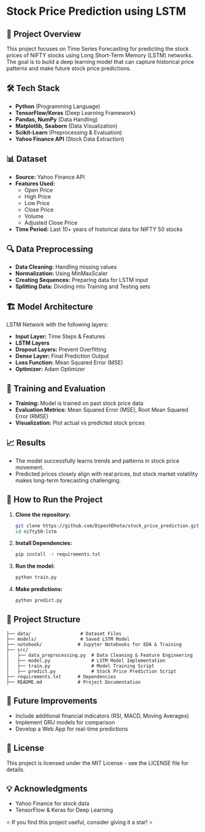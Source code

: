 # Stock Price Prediction using LSTM

## 📌 Project Overview
This project focuses on Time Series Forecasting for predicting the stock prices of NIFTY stocks using Long Short-Term Memory (LSTM) networks. The goal is to build a deep learning model that can capture historical price patterns and make future stock price predictions.

## 🛠 Tech Stack
- **Python** (Programming Language)
- **TensorFlow/Keras** (Deep Learning Framework)
- **Pandas, NumPy** (Data Handling)
- **Matplotlib, Seaborn** (Data Visualization)
- **Scikit-Learn** (Preprocessing & Evaluation)
- **Yahoo Finance API** (Stock Data Extraction)

## 📊 Dataset
- **Source:** Yahoo Finance API
- **Features Used:**
  - Open Price
  - High Price
  - Low Price
  - Close Price
  - Volume
  - Adjusted Close Price
- **Time Period:** Last 10+ years of historical data for NIFTY 50 stocks

## 🔍 Data Preprocessing
- **Data Cleaning:** Handling missing values
- **Normalization:** Using MinMaxScaler
- **Creating Sequences:** Preparing data for LSTM input
- **Splitting Data:** Dividing into Training and Testing sets

## 🏗️ Model Architecture
LSTM Network with the following layers:
- **Input Layer:** Time Steps & Features
- **LSTM Layers**
- **Dropout Layers:** Prevent Overfitting
- **Dense Layer:** Final Prediction Output
- **Loss Function:** Mean Squared Error (MSE)
- **Optimizer:** Adam Optimizer

## 🚀 Training and Evaluation
- **Training:** Model is trained on past stock price data
- **Evaluation Metrics:** Mean Squared Error (MSE), Root Mean Squared Error (RMSE)
- **Visualization:** Plot actual vs predicted stock prices

## 📈 Results
- The model successfully learns trends and patterns in stock price movement.
- Predicted prices closely align with real prices, but stock market volatility makes long-term forecasting challenging.

## 🔧 How to Run the Project
1. **Clone the repository:**
   ```sh
   git clone https://github.com/DipeshDhote/stock_price_prediction.git
   cd nifty50-lstm
   ```
2. **Install Dependencies:**
   ```sh
   pip install -r requirements.txt
   ```
3. **Run the model:**
   ```sh
   python train.py
   ```
4. **Make predictions:**
   ```sh
   python predict.py
   ```

## 📂 Project Structure
```
├── data/                  # Dataset Files
├── models/                # Saved LSTM Model
├── notebook/             # Jupyter Notebooks for EDA & Training
├── src/
│   ├── data_preprocessing.py  # Data Cleaning & Feature Engineering
│   ├── model.py               # LSTM Model Implementation
│   ├── train.py               # Model Training Script
│   ├── predict.py             # Stock Price Prediction Script
├── requirements.txt      # Dependencies
├── README.md             # Project Documentation
```

## 🔮 Future Improvements
- Include additional financial indicators (RSI, MACD, Moving Averages)
- Implement GRU models for comparison
- Develop a Web App for real-time predictions

## 📜 License
This project is licensed under the MIT License - see the LICENSE file for details.

## 💡 Acknowledgments
- Yahoo Finance for stock data
- TensorFlow & Keras for Deep Learning

⭐ If you find this project useful, consider giving it a star! ⭐
